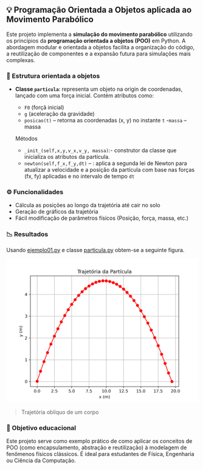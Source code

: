## 💡 Programação Orientada a Objetos aplicada ao Movimento Parabólico

Este projeto implementa a **simulação do movimento parabólico** utilizando os princípios da **programação orientada a objetos (POO)** em Python. A abordagem modular e orientada a objetos facilita a organização do código, a reutilização de componentes e a expansão futura para simulações mais complexas.

### 🧱 Estrutura orientada a objetos

- **Classe `particula`**: representa um objeto na origin de coordenadas, lançado com uma força inicial. Contém atributos como:
  - `F0` (forçã inicial)
  - `g` (aceleração da gravidade)
  - `posicao(t)` – retorna as coordenadas (x, y) no instante `t`
  -`massa` – massa
  
   Métodos 
  - `_init_(self,x,y,v_x,v_y, massa)`:- construtor da classe que inicializa os atributos da partícula.
  - `newton(self,f_x,f_y,dt)` – : aplica a segunda lei de Newton para atualizar a velocidade e a posição da partícula com base nas forças (fx, fy) aplicadas e no intervalo de tempo `dt`

### ⚙️ Funcionalidades

- Cálcula as posições ao longo da trajetória até cair no solo
- Geração de gráficos da trajetória
- Fácil modificação de parâmetros físicos (Posição, força, massa, etc.)

### 📉 Resultados
Usando [ejemplo01.py](ejemplo01.py) e classe [particula.py](particula.py) obtem-se a seguinte figura.  

![Descrição parabolico](Simulação.png)

 > Trajetória oblíquo de um corpo

### 🚀 Objetivo educacional

Este projeto serve como exemplo prático de como aplicar os conceitos de POO (como encapsulamento, abstração e reutilização) à modelagem de fenômenos físicos clássicos. É ideal para estudantes de Física, Engenharia ou Ciência da Computação.
